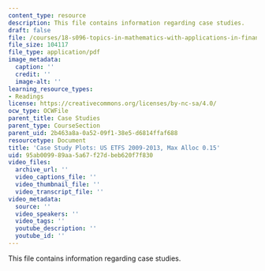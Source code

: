 ```yaml
---
content_type: resource
description: This file contains information regarding case studies.
draft: false
file: /courses/18-s096-topics-in-mathematics-with-applications-in-finance-fall-2013/95ab009989aa5a67f27dbeb620f7f830_MIT18_S096F13_ETF_pridA_30.pdf
file_size: 104117
file_type: application/pdf
image_metadata:
  caption: ''
  credit: ''
  image-alt: ''
learning_resource_types:
- Readings
license: https://creativecommons.org/licenses/by-nc-sa/4.0/
ocw_type: OCWFile
parent_title: Case Studies
parent_type: CourseSection
parent_uid: 2b463a8a-0a52-09f1-38e5-d6814ffaf688
resourcetype: Document
title: 'Case Study Plots: US ETFS 2009-2013, Max Alloc 0.15'
uid: 95ab0099-89aa-5a67-f27d-beb620f7f830
video_files:
  archive_url: ''
  video_captions_file: ''
  video_thumbnail_file: ''
  video_transcript_file: ''
video_metadata:
  source: ''
  video_speakers: ''
  video_tags: ''
  youtube_description: ''
  youtube_id: ''
---
```

This file contains information regarding case studies.